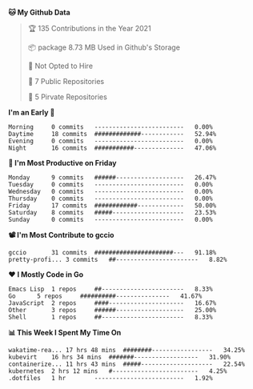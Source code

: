 <!--START_SECTION:waka-->
**🐱 My Github Data**
> 🏆 135 Contributions in the Year 2021
 >
> 📦 package 8.73 MB Used in Github's Storage
 >
> 🚫 Not Opted to Hire
 >
> 🚪 7 Public Repositories
 >
> 🔑 5 Pirvate Repositories
 >

**I'm an Early 🐤** 
```text
Morning		0 commits	-------------------------	0.00%
Daytime		18 commits	#############------------	52.94%
Evening		0 commits	-------------------------	0.00%
Night		16 commits	###########--------------	47.06%
```

**📅 I'm Most Productive on Friday**
```text
Monday		9 commits	######-------------------	26.47%
Tuesday		0 commits	-------------------------	0.00%
Wednesday	0 commits	-------------------------	0.00%
Thursday	0 commits	-------------------------	0.00%
Friday		17 commits	############-------------	50.00%
Saturday	8 commits	#####--------------------	23.53%
Sunday		0 commits	-------------------------	0.00%
```

**📽 I'm Most Contribute to gccio**
```text
gccio		31 commits	######################---	91.18%
pretty-profi...	3 commits	##-----------------------	8.82%
```


**❤ I Mostly Code in Go**

```text
Emacs Lisp	1 repos		##-----------------------	8.33%
Go		5 repos		##########---------------	41.67%
JavaScript	2 repos		####---------------------	16.67%
Other		3 repos		######-------------------	25.00%
Shell		1 repos		##-----------------------	8.33%
```

**📊 This Week I Spent My Time On**
```text
wakatime-rea...	17 hrs 48 mins	########-----------------	34.25%
kubevirt	16 hrs 34 mins	#######------------------	31.90%
containerize...	11 hrs 43 mins	#####--------------------	22.54%
kubernetes	2 hrs 12 mins	#------------------------	4.25%
.dotfiles	1 hr		-------------------------	1.92%
```

<!--END_SECTION:waka-->
